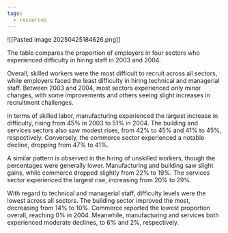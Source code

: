 ```yaml
---
tags:
  - resources
---
```

![[Pasted image 20250425184626.png]]

The table compares the proportion of employers in four sectors who experienced difficulty in hiring staff in 2003 and 2004.

Overall, skilled workers were the most difficult to recruit across all sectors, while employers faced the least difficulty in hiring technical and managerial staff. Between 2003 and 2004, most sectors experienced only minor changes, with some improvements and others seeing slight increases in recruitment challenges.

In terms of skilled labor, manufacturing experienced the largest increase in difficulty, rising from 45% in 2003 to 51% in 2004. The building and services sectors also saw modest rises, from 42% to 45% and 41% to 45%, respectively. Conversely, the commerce sector experienced a notable decline, dropping from 47% to 41%.

A similar pattern is observed in the hiring of unskilled workers, though the percentages were generally lower. Manufacturing and building saw slight gains, while commerce dropped slightly from 22% to 19%. The services sector experienced the largest rise, increasing from 20% to 29%.

With regard to technical and managerial staff, difficulty levels were the lowest across all sectors. The building sector improved the most, decreasing from 14% to 10%. Commerce reported the lowest proportion overall, reaching 0% in 2004. Meanwhile, manufacturing and services both experienced moderate declines, to 6% and 2%, respectively.